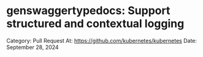 # genswaggertypedocs: Support structured and contextual logging

Category: Pull Request
At: https://github.com/kubernetes/kubernetes
Date: September 28, 2024